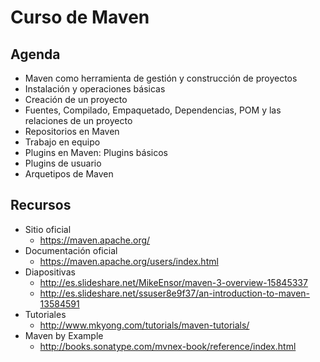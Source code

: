 # Curso de Maven

## Agenda

- Maven como herramienta de gestión y construcción de proyectos
- Instalación y operaciones básicas
- Creación de un proyecto
- Fuentes, Compilado, Empaquetado, Dependencias, POM y las relaciones de un proyecto
- Repositorios en Maven
- Trabajo en equipo
- Plugins en Maven: Plugins básicos
- Plugins de usuario
- Arquetipos de Maven

## Recursos

- Sitio oficial
	- https://maven.apache.org/
- Documentación oficial
	- https://maven.apache.org/users/index.html
- Diapositivas
	- http://es.slideshare.net/MikeEnsor/maven-3-overview-15845337
	- http://es.slideshare.net/ssuser8e9f37/an-introduction-to-maven-13584591
- Tutoriales
	- http://www.mkyong.com/tutorials/maven-tutorials/
- Maven by Example
	- http://books.sonatype.com/mvnex-book/reference/index.html
